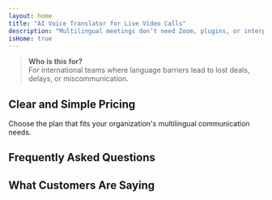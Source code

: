 ```yaml
---
layout: home
title: "AI Voice Translator for Live Video Calls"
description: "Multilingual meetings don’t need Zoom, plugins, or interpreters. InterMind is an AI voice translator for real-time video calls — speak and translate instantly."
isHome: true
---
```


<!-- text="Focus on growth — let InterMind handle the languages." -->
<!-- text="Classrooms take years; InterMind delivers real-time understanding today, in every language."> -->
<!-- text="**Multilingual** Video Meetings with **Voice** Interpretation" -->
<!-- title="Live **Interpretation** Video Meetings" -->

<HeroSection
title="Meet in **Any** Language"
text="New generation of video calls. AI voice translation — evolved into real-time interpretation.">

<AuthButton text="Hear the difference" buttonClass="brand"/>
<!-- <ContactFormModalNav buttonText="Request a Demo"/>
<NavButton to="#pricing" buttonClass="alt" buttonLabel="Pricing" /> -->
</HeroSection>

> **Who is this for?**  
> For international teams where language barriers lead to lost deals, delays, or miscommunication.

<span id="1"></span>
<FeatureBlock :card="{
  title: 'Translation ≠ Understanding. Here’s what’s next.',
  details: 'No matter the language, your voice is heard — and understood — as if you shared the same tongue.',
    items: [
      '⚡︎ InterMind enables every participant to speak their native language — naturally, in [real time](/product/how-it-works), and without subtitles or lag.',
      '✧ AI-powered interpretation captures tone, intent, and industry-specific terminology.',
      '✧ No notes. No chaos. Just clarity — powered by the [Mind within](#3) your meetings.'
    ],
  link: './product/what-is-intermind',
  src: {
    light: '/1.png',
    dark: '/1.png',
  },
  inversion: false
}" />

<span id="3"></span>
<FeatureBlock :card="{
    title: 'The **Mind Within** Your Meetings',
    details: 'InterMind turns every multilingual call into clear, searchable knowledge.',
    items: [
      '⚡︎ Instantly search any content across past and current meetings. Ask questions naturally, get precise answers without reviewing recordings.',
      '✧ Never miss action items from any meeting. Our AI extracts tasks, owners and deadlines automatically from conversations.',
      '✧ AI meeting summaries deliver key points instantly in any language, keeping everyone aligned without manual note-taking.',
    ],
    link: '/product/how-it-works#🧩-deep-memory-deep-understanding',
    src: {
      light: '/2l.png',
      dark: '/2d.png',
    },
    inversion: true
  }" />

<span id="2"></span>
<FeatureBlock :card="{
    title: 'Built for Serious Meetings — Not Just Talking',
    details: 'InterMind is a professional-grade video meeting platform, not a lightweight add-on or plugin.',
    items: [
      '✧ 1080p resolution, smart noise suppression, and focused voice pickup.',
      '✧ Scheduling, moderation, screen sharing, recording, participant chat and full calendar integration — all built in, ready to go.',
    ],
    link: '/product/how-it-works',
    src: {
      light: '/3l.png',
      dark: '/3d.png',
    },
    inversion: false
  }" />

<span id="4"></span>
<FeatureBlock
  :card="{
    title: 'Secure & Confidential by Design',
    details:
      'InterMind is built for conversations where trust matters. While we rely on best-in-class third-party infrastructure, [confidentiality is always in your hands](/product/privacy-architecture).',
    items: [
      '⚡︎ Region-based privacy — choose where your data is processed. We route all interpretation, storage, and analytics through infrastructure aligned with your compliance zone (e.g. EU, US, Asia).',
      '✧ Private by default — InterMind itself **never** stores or uses your content for training, profiling, or third-party access.',
      '✧ Compliant by architecture — GDPR, CCPA, and UAE PDPL-ready, with full support for export and deletion rights.'
    ],
    link: '/product/privacy-architecture',
    src: {
      light: '/4.png',
      dark: '/4.png',
    },
    inversion: true
  }"
/>

<span id="Pricing"></span>

## Clear and Simple Pricing

Choose the plan that fits your organization's multilingual communication needs.

<PricingPlans :plans="[
  {
    title: '**Basic** &nbsp 1 user',
    price: '**Free**',
    details: '25 free meetings',
    items: [
      '100 participant video meetings + 30 GB pooled storage per user [💬](#2)',
      'Voice-to-voice interpretation [💬](#1)',
      'AI assistant [💬](#3)',
    ],
  },
  {
    title: '**Pro** &nbsp 1-99 users',
    price: '**$20** /month/user, billed annually',
    details: 'or $25 billed monthly',
    items: [
      '150 participant video meetings + 2 TB pooled storage per user [💬](#2)',
      'Voice-to-voice interpretation [💬](#1)',
      'AI assistant [💬](#3)',
    ],
  },
  {
    title: '**Business** &nbsp 1-500 users',
    price: '**Privacy**',
    details: 'Enterprise-grade security',
    items: [
      '500 participant video meetings + 5 TB pooled storage per user [💬](#2)',
      'Voice-to-voice interpretation [💬](#1)',
      'AI assistant [💬](#3)',
      'Region-based privacy [💬](#4)',
    ],
  }
]">
<AuthButton text="Try for free" buttonClass="alt"/>
<AuthButton text="Buy now" buttonClass="brand"/>
<ContactFormModalNav buttonText="Request access" buttonClass="alt"/>
</PricingPlans>

<span id="FAQ"></span>

## Frequently Asked Questions

<AccordionGroup :items="[
  {
    q: 'What is a Licensed user and what is a Participant?',
    a: 'A licensed user has either a free or paid meeting license and can schedule meetings with participants based on the capacity their plan allows. A Participant is an invitee in a meeting scheduled by someone with a meeting license. A Participant does not require an account or license to join a meeting and can **join for free**. Participants can join a meeting from desktop, mobile and tablet devices.'
  },
  {
      q: 'How many participants can join the meeting?',
      a: 'The number of participants depends on your plan: Basic allows up to 100 participants, Pro supports up to 150 participants, and Business accommodates up to 500 participants per meeting.'
  },
  {
    q: 'How many people can use one InterMind license?',
    a: 'A licensed user can host an unlimited number of meetings. However, if multiple users need to schedule separate meetings at the same time, you will need additional meeting licenses per user.'
  },
  {
      q: 'Does voice interpretation work on all plans?',
      a: 'Yes, real-time voice-to-voice interpretation works on all plans, including the Free Basic plan. However, the Basic plan is limited to 25 meetings total. Pro and Business plans allow unlimited meetings with increased participant limits and additional features.'
  },
  {
      q: 'What is the maximum duration of a meeting?',
      a: 'Meetings can run up to 24 hours on all plans.'
  },
  {
      q: 'Can I record meetings?',
      a: 'Yes, all plans support meeting recording. Recordings are stored in your account and can be accessed later.'
  },
  {
      q: 'Is there a limit on the number of meetings I can host?',
      a: 'The Basic plan allows up to 25 meetings, while Pro and Business plans allow unlimited meetings.'
  },
  {
      q: 'Can I use InterMind on mobile devices?',
      a: 'Yes, InterMind is fully compatible with desktop, mobile, and tablet devices.'
  },
  {
      q: 'What if I need more storage for recordings?',
      a: 'The Pro plan offers 2 TB of pooled storage per user, while the Business plan provides 5 TB. If you need more, please contact us for custom solutions.'
  },
  {
      q: 'How does InterMind ensure data privacy and security?',
      a: 'InterMind is designed with privacy in mind. We offer region-based processing, private by default settings, and compliance with GDPR, CCPA, and UAE PDPL standards.'
  },
  {
      q: 'Can I try InterMind before purchasing a plan?',
      a: 'Yes, you can start with the Free Basic plan to experience the features before upgrading to Pro or Business plans.'
  },
  {
      q: 'What if I need help or support?',
      a: 'We offer support through our help center, email, and live chat. For Business plan users, dedicated support is available.'
  },
  {
      q: 'Can I cancel my subscription at any time?',
      a: 'Yes, you can cancel your subscription at any time. For monthly plans, cancellation takes effect at the end of the current billing cycle. Annual plans can be canceled for a prorated refund.'
  },
  {
      q: 'How do I upgrade or downgrade my plan?',
      a: 'You can upgrade or downgrade your plan at any time through your account settings. Changes will take effect immediately.'
  },
  {
      q: 'What languages does InterMind support for voice interpretation?',
      a: 'InterMind supports a wide range of languages for real-time voice interpretation. The list is continuously expanding, so please check our website for the latest updates.'
  },
  {
      q: 'Can I use InterMind for webinars or large events?',
      a: 'Yes, InterMind can be used for webinars and large events, especially with the Business plan that supports up to 500 participants.'
  },
  {
      q: 'Is there a limit on the number of meetings I can host?',
      a: 'The Basic plan allows up to 25 meetings, while Pro and Business plans allow unlimited meetings.'
  },
  {
      q: 'Can I use InterMind for webinars or large events?',
      a: 'Yes, InterMind can be used for webinars and large events, especially with the Business plan that supports up to 500 participants.'
  },
  {
      q: 'What if I need more storage for recordings?',
      a: 'The Pro plan offers 2 TB of pooled storage per user, while the Business plan provides 5 TB. If you need more, please contact us for custom solutions.'
  },
  {
      q: 'How does InterMind ensure data privacy and security?',
      a: 'InterMind is designed with privacy in mind. We offer region-based processing, private by default settings, and compliance with GDPR, CCPA, and UAE PDPL standards.'
  },
  {
      q: 'Can I try InterMind before purchasing a plan?',
      a: 'Yes, you can start with the Free Basic plan to experience the features before upgrading to Pro or Business plans.'
  },
  {
      q: 'What if I need help or support?',
      a: 'We offer support through our help center, email, and live chat. For Business plan users, dedicated support is available.'
  },
  {
      q: 'Can I cancel my subscription at any time?',
      a: 'Yes, you can cancel your subscription at any time. For monthly plans, cancellation takes effect at the end of the current billing cycle. Annual plans can be canceled for a prorated refund.'
  },
  {
      q: 'How do I upgrade or downgrade my plan?',
      a: 'You can upgrade or downgrade your plan at any time through your account settings. Changes will take effect immediately.'
  },
  {
      q: 'What languages does InterMind support for voice interpretation?',
      a: 'InterMind supports a wide range of languages for real-time voice interpretation. The list is continuously expanding, so please check our website for the latest updates.'
  },
  {
      q: 'Can I use InterMind for webinars or large events?',
      a: 'Yes, InterMind can be used for webinars and large events, especially with the Business plan that supports up to 500 participants.'
  },
  {
      q: 'Is there a limit on the number of meetings I can host?',
      a: 'The Basic plan allows up to 25 meetings, while Pro and Business plans allow unlimited meetings.'
  },
  {
      q: 'Can I use InterMind for webinars or large events?',
      a: 'Yes, InterMind can be used for webinars and large events, especially with the Business plan that supports up to 500 participants.'
  },
  {
      q: 'What if I need more storage for recordings?',
      a: 'The Pro plan offers 2 TB of pooled storage per user, while the Business plan provides 5 TB. If you need more, please contact us for custom solutions.'
  },
  {
      q: 'How does InterMind ensure data privacy and security?',
      a: 'InterMind is designed with privacy in mind. We offer region-based processing, private by default settings, and compliance with GDPR, CCPA, and UAE PDPL standards.'
  },
  {
      q: 'Can I try InterMind before purchasing a plan?',
      a: 'Yes, you can start with the Free Basic plan to experience the features before upgrading to Pro or Business plans.'
  },
  {
      q: 'What if I need help or support?',
      a: 'We offer support through our help center, email, and live chat. For Business plan users, dedicated support is available.'
  },
  {
      q: 'Can I cancel my subscription at any time?',
      a: 'Yes, you can cancel your subscription at any time. For monthly plans, cancellation takes effect at the end of the current billing cycle. Annual plans can be canceled for a prorated refund.'
  },
  {
      q: 'How do I upgrade or downgrade my plan?',
      a: 'You can upgrade or downgrade your plan at any time through your account settings. Changes will take effect immediately.'
  },
  {
      q: 'What languages does InterMind support for voice interpretation?',
      a: 'InterMind supports a wide range of languages for real-time voice interpretation. The list is continuously expanding, so please check our website for the latest updates.'
  },
]" />

<span id="Testimonials"></span>

## What Customers Are Saying

<AutoScrollTestimonials testimonialsUrl="/testimonials.json"/>
